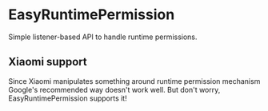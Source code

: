 # EasyRuntimePermission
Simple listener-based API to handle runtime permissions.

## Xiaomi support
Since Xiaomi manipulates something around runtime permission mechanism Google's recommended way doesn't work well. But don't worry, EasyRuntimePermission supports it!
